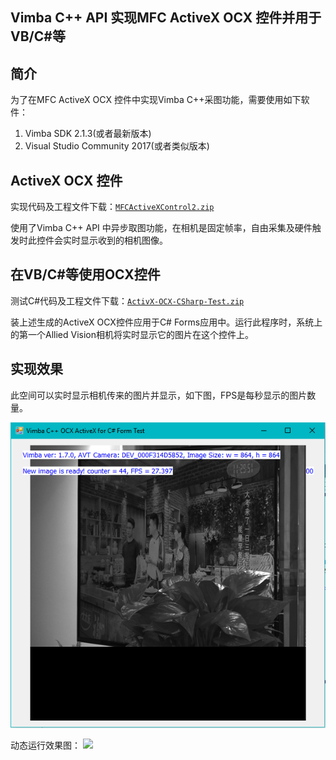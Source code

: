 Vimba C++ API 实现MFC ActiveX OCX 控件并用于 VB/C#等
---

## 简介
为了在MFC ActiveX OCX 控件中实现Vimba C++采图功能，需要使用如下软件：
1. Vimba SDK 2.1.3(或者最新版本)
2. Visual Studio Community 2017(或者类似版本)

## ActiveX OCX 控件
实现代码及工程文件下载：[`MFCActiveXControl2.zip`](MFCActiveXControl2.zip)  

使用了Vimba C++ API 中异步取图功能，在相机是固定帧率，自由采集及硬件触发时此控件会实时显示收到的相机图像。

## 在VB/C#等使用OCX控件
测试C#代码及工程文件下载：[`ActivX-OCX-CSharp-Test.zip`](ActivX-OCX-CSharp-Test.zip)   

装上述生成的ActiveX OCX控件应用于C# Forms应用中。运行此程序时，系统上的第一个Allied Vision相机将实时显示它的图片在这个控件上。


## 实现效果
此空间可以实时显示相机传来的图片并显示，如下图，FPS是每秒显示的图片数量。

![](screenshot.png)  

动态运行效果图： 
![](vimba-activex-ocx-for-CSharp.gif)
